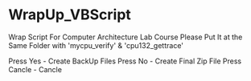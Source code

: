 # WrapUp_VBScript
Wrap Script For Computer Architecture Lab Course
Please Put It at the Same Folder with 'mycpu_verify' & 'cpu132_gettrace'

Press Yes - Create BackUp Files
Press No  - Create Final Zip File
Press Cancle - Cancle
